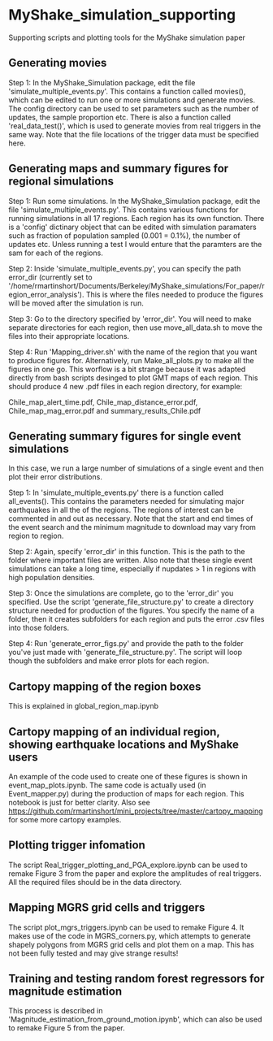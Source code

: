 # MyShake_simulation_supporting

Supporting scripts and plotting tools for the MyShake simulation paper  

## Generating movies  

Step 1: In the MyShake_Simulation package, edit the file 'simulate_multiple_events.py'. This contains a function called movies(), which can be edited to run one or more simulations and generate movies. The config directory can be used to set parameters such as the number of updates, the sample proportion etc. There is also a function called 'real_data_test()', which is used to generate movies from real triggers in the same way. Note that the file locations of the trigger data must be specified here.

## Generating maps and summary figures for regional simulations  

Step 1: Run some simulations. In the MyShake_Simulation package, edit the file 'simulate_multiple_events.py'. This contains various functions for running simulations in all 17 regions. Each region has its own function.
There is a 'config' dictinary object that can be edited with simulation paramaters such as fraction of population sampled (0.001 = 0.1%), the number of updates etc. Unless running a test I would enture that the paramters
are the sam for each of the regions.   

Step 2: Inside 'simulate_multiple_events.py', you can specify the path error_dir (currently set to
'/home/rmartinshort/Documents/Berkeley/MyShake_simulations/For_paper/region_error_analysis'). This is where the files needed to produce the figures will be moved after the
simulation is run.    

Step 3: Go to the directory specified by 'error_dir'. You will need to make separate directories for each region, then use move_all_data.sh to move the files into their appropriate locations.  

Step 4: Run 'Mapping_driver.sh' with the name of the region that you want to produce figures for. Alternatively, run Make_all_plots.py to make all the figures in one go. This worflow is a bit strange because it was adapted directly from bash scripts desinged to plot GMT maps of
each region. This should produce 4 new .pdf files in each region directory, for example:

Chile_map_alert_time.pdf, Chile_map_distance_error.pdf, Chile_map_mag_error.pdf and summary_results_Chile.pdf    


## Generating summary figures for single event simulations   

In this case, we run a large number of simulations of a single event and then plot their error distributions. 

Step 1: In 'simulate_multiple_events.py' there is a function called all_events(). This contains the parameters needed for simulating major earthquakes in all the of the regions. The regions of interest can be commented in and out
as necessary. Note that the start and end times of the event search and the minimum magnitude to download may vary from region to region.  

Step 2: Again, specify 'error_dir' in this function. This is the path to the folder where important files are written. Also note that these single event simulations can take a long time, especially if nupdates > 1 in regions with high
population densities.   

Step 3: Once the simulations are complete, go to the 'error_dir' you specified. Use the script 'generate_file_structure.py' to create a directory structure needed for production of the figures. You specify the name of a folder, then it creates 
subfolders for each region and puts the error .csv files into those folders.   

Step 4: Run 'generate_error_figs.py' and provide the path to the folder you've just made with 'generate_file_structure.py'. The script will loop though the subfolders and make error plots for each region.

## Cartopy mapping of the region boxes  

This is explained in global_region_map.ipynb  

## Cartopy mapping of an individual region, showing earthquake locations and MyShake users 

An example of the code used to create one of these figures is shown in event_map_plots.ipynb. The same code is actually used (in Event_mapper.py) during the production of maps for each region. This notebook is just for better clarity. Also see https://github.com/rmartinshort/mini_projects/tree/master/cartopy_mapping for some more cartopy examples.   

## Plotting trigger infomation  

The script Real_trigger_plotting_and_PGA_explore.ipynb can be used to remake Figure 3 from the paper and explore the amplitudes of real triggers. All the required files should be in the data directory.  

## Mapping MGRS grid cells and triggers 

The script plot_mgrs_triggers.ipynb can be used to remake Figure 4. It makes use of the code in MGRS_corners.py, which attempts to generate shapely polygons from MGRS grid cells and plot them on a map. This has not been fully tested and may give strange results!  

## Training and testing random forest regressors for magnitude estimation  

This process is described in 'Magnitude_estimation_from_ground_motion.ipynb', which can also be used to remake Figure 5 from the paper.   

